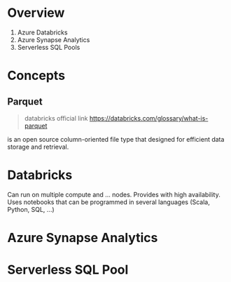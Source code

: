 # Overview

1. Azure Databricks
2. Azure Synapse Analytics
3. Serverless SQL Pools

# Concepts

## Parquet

> databricks official link
> https://databricks.com/glossary/what-is-parquet

is an open source column-oriented file type that designed for efficient data storage and retrieval. 


# Databricks

Can run on multiple compute and ... nodes. Provides with high availability. 
Uses notebooks that can be programmed in several languages (Scala, Python, SQL, ...)

# Azure Synapse Analytics

# Serverless SQL Pool

